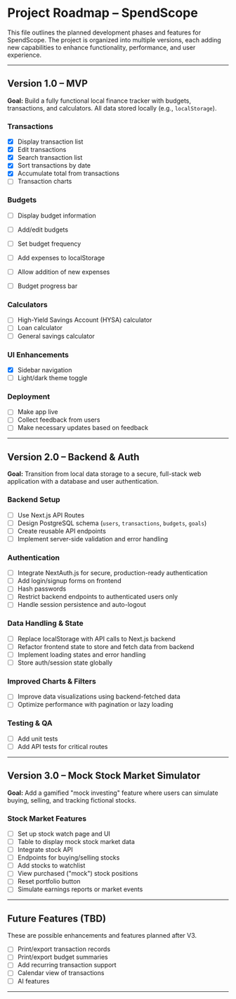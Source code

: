 # Project Roadmap – SpendScope

This file outlines the planned development phases and features for SpendScope. The project is organized into multiple versions, each adding new capabilities to enhance functionality, performance, and user experience.

---

## Version 1.0 – MVP

**Goal:** Build a fully functional local finance tracker with budgets, transactions, and calculators. All data stored locally (e.g., `localStorage`).

### Transactions
- [x] Display transaction list
- [X] Edit transactions
- [X] Search transaction list
- [X] Sort transactions by date
- [X] Accumulate total from transactions
- [ ] Transaction charts

### Budgets
- [ ] Display budget information
- [ ] Add/edit budgets
- [ ] Set budget frequency
- [ ] Add expenses to localStorage
- [ ] Allow addition of new expenses
- [ ] Budget progress bar


### Calculators
- [ ] High-Yield Savings Account (HYSA) calculator
- [ ] Loan calculator
- [ ] General savings calculator

### UI Enhancements
- [X] Sidebar navigation
- [ ] Light/dark theme toggle

### Deployment
- [ ] Make app live
- [ ] Collect feedback from users
- [ ] Make necessary updates based on feedback

---

## Version 2.0 – Backend & Auth

**Goal:** Transition from local data storage to a secure, full-stack web application with a database and user authentication.

### Backend Setup
- [ ] Use Next.js API Routes
- [ ] Design PostgreSQL schema (`users`, `transactions`, `budgets`, `goals`)
- [ ] Create reusable API endpoints
- [ ] Implement server-side validation and error handling

### Authentication
- [ ] Integrate NextAuth.js for secure, production-ready authentication
- [ ] Add login/signup forms on frontend
- [ ] Hash passwords
- [ ] Restrict backend endpoints to authenticated users only
- [ ] Handle session persistence and auto-logout

### Data Handling & State
- [ ] Replace localStorage with API calls to Next.js backend
- [ ] Refactor frontend state to store and fetch data from backend
- [ ] Implement loading states and error handling
- [ ] Store auth/session state globally

### Improved Charts & Filters
- [ ] Improve data visualizations using backend-fetched data
- [ ] Optimize performance with pagination or lazy loading

### Testing & QA
- [ ] Add unit tests 
- [ ] Add API tests for critical routes

---

## Version 3.0 – Mock Stock Market Simulator

**Goal:** Add a gamified "mock investing" feature where users can simulate buying, selling, and tracking fictional stocks.

### Stock Market Features
- [ ] Set up stock watch page and UI
- [ ] Table to display mock stock market data
- [ ] Integrate stock API
- [ ] Endpoints for buying/selling stocks
- [ ] Add stocks to watchlist
- [ ] View purchased ("mock") stock positions
- [ ] Reset portfolio button
- [ ] Simulate earnings reports or market events

---

## Future Features (TBD)

These are possible enhancements and features planned after V3.

- [ ] Print/export transaction records
- [ ] Print/export budget summaries
- [ ] Add recurring transaction support
- [ ] Calendar view of transactions
- [ ] AI features

---
